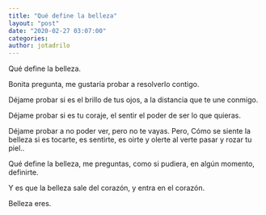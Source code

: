 ```yaml
---
title: "Qué define la belleza"
layout: "post"
date: "2020-02-27 03:07:00"
categories:
author: jotadrilo
---
```


Qué define la belleza.

  Bonita pregunta,
  me gustaría probar a resolverlo contigo.

  Déjame probar si es el brillo de tus ojos,
  a la distancia que te une conmigo.

  Déjame probar si es tu coraje,
  el sentir el poder de ser lo que quieras.

  Déjame probar a no poder ver,
  pero no te vayas.
  Pero, Cómo se siente la belleza
  si es tocarte,
  es sentirte,
  es oirte y olerte al verte pasar y rozar tu piel..

  Qué define la belleza, me preguntas, como si pudiera,
  en algún momento, definirte.

  Y es que la belleza sale del corazón,
  y entra en el corazón.

  Belleza eres.
